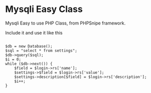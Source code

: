 # Mysqli Easy Class
Mysqli Easy to use PHP Class, from PHPSnipe framework.

Include it and use it like this

<code>
$db = new Database();
$sql = "select * from settings";
$db->query($sql);
$i = 0;
while ($db->next()) {
	$field = $login->rs['name'];
	$settings->$field = $login->rs['value'];
	$settings->description[$field] = $login->rs['description'];
	$i++;
}
</code>
